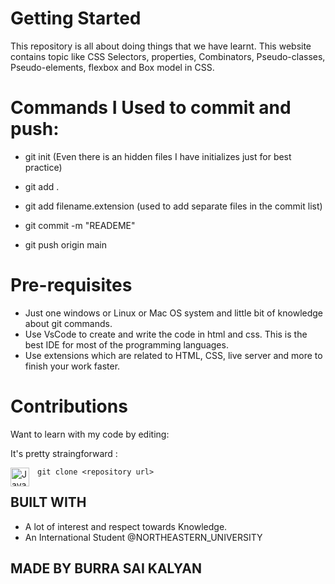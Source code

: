 
# Getting Started

This repository is all about doing things that we have learnt.
This website contains topic like CSS Selectors, properties, Combinators, Pseudo-classes, Pseudo-elements, flexbox and Box model in CSS.


# Commands I Used to commit and push:

- git init (Even there is an hidden files I have initializes just for best practice)

- git add .

- git add filename.extension (used to add separate files in the commit list)

- git commit -m "READEME"

- git push origin main


# Pre-requisites

- Just one windows or Linux or Mac OS system and little bit of knowledge about git commands.
- Use VsCode to create and write the code in html and css. This is the best IDE for most of the programming languages.
- Use extensions which are related to HTML, CSS, live server and more to finish your work faster.

# Contributions

Want to learn with my code by editing:

It's pretty straingforward :

<img align="left" alt="Java" width="30px" style="padding-right:10px;" src="https://cdn.jsdelivr.net/gh/devicons/devicon/icons/git/git-original.svg" />


```git clone <repository url>```

## BUILT WITH

* A lot of interest and respect towards Knowledge.
* An International Student @NORTHEASTERN_UNIVERSITY

## MADE BY BURRA SAI KALYAN
